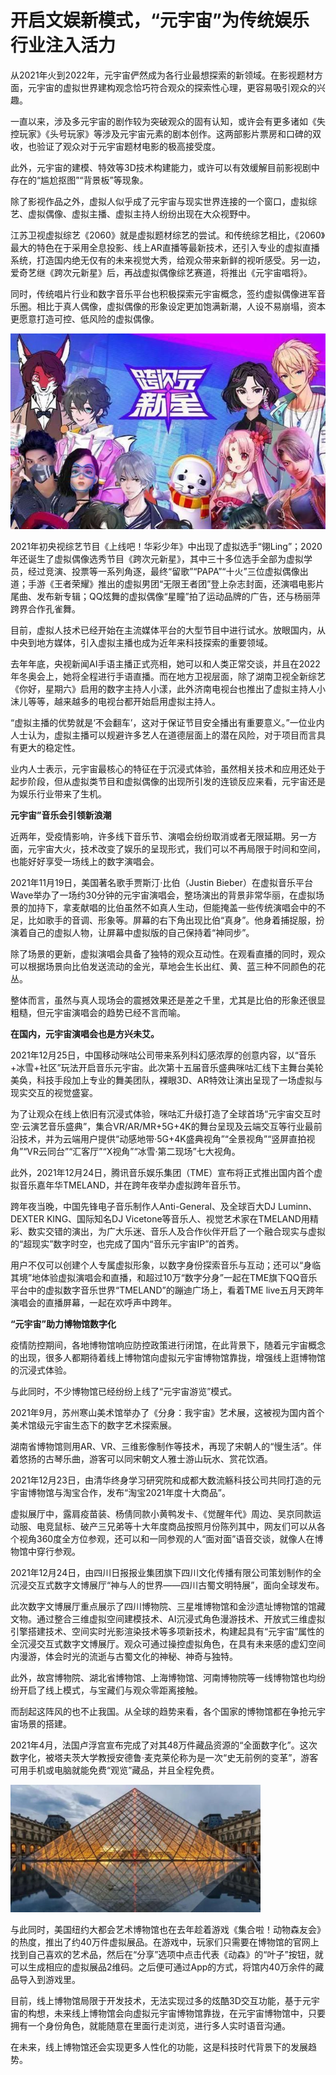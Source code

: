 # 开启文娱新模式，“元宇宙”为传统娱乐行业注入活力



从2021年火到2022年，元宇宙俨然成为各行业最想探索的新领域。在影视题材方面，元宇宙的虚拟世界建构观念恰巧符合观众的探索性心理，更容易吸引观众的兴趣。

一直以来，涉及多元宇宙的剧作较为突破观众的固有认知，或许会有更多诸如《失控玩家》《头号玩家》等涉及元宇宙元素的剧本创作。这两部影片票房和口碑的双收，也验证了观众对于元宇宙题材电影的极高接受度。

此外，元宇宙的建模、特效等3D技术构建能力，或许可以有效缓解目前影视剧中存在的“尴尬抠图”“背景板”等现象。

除了影视作品之外，虚拟人似乎成了元宇宙与现实世界连接的一个窗口，虚拟综艺、虚拟偶像、虚拟主播、虚拟主持人纷纷出现在大众视野中。

江苏卫视虚拟综艺《2060》就是虚拟题材综艺的尝试。和传统综艺相比，《2060》最大的特色在于采用全息投影、线上AR直播等最新技术，还引入专业的虚拟直播系统，打造国内绝无仅有的未来视觉大秀，给观众带来新鲜的视听感受。另一边，爱奇艺继《跨次元新星》后，再战虚拟偶像综艺赛道，将推出《元宇宙唱将》。

同时，传统唱片行业和数字音乐平台也积极探索元宇宙概念，签约虚拟偶像进军音乐圈。相比于真人偶像，虚拟偶像的形象设定更加饱满新潮，人设不易崩塌，资本更愿意打造可控、低风险的虚拟偶像。

![元宇宙娱乐](kcy.jpg)



2021年初央视综艺节目《上线吧！华彩少年》中出现了虚拟选手“翎Ling”；2020年还诞生了虚拟偶像选秀节目《跨次元新星》，其中三十多位选手全部为虚拟学员，经过竞演、投票等一系列角逐，最终“留歌”“PAPA”“十火”三位虚拟偶像出道；手游《王者荣耀》推出的虚拟男团“无限王者团”登上杂志封面，还演唱电影片尾曲、发布新专辑；QQ炫舞的虚拟偶像“星瞳”拍了运动品牌的广告，还与杨丽萍跨界合作孔雀舞。

目前，虚拟人技术已经开始在主流媒体平台的大型节目中进行试水。放眼国内，从中央到地方媒体，引入虚拟主播也成为近年来科技探索的重要领域。

去年年底，央视新闻AI手语主播正式亮相，她可以和人类正常交谈，并且在2022年冬奥会上，她将全程进行手语直播。而在地方卫视层面，除了湖南卫视全新综艺《你好，星期六》启用的数字主持人小漾，此外济南电视台也推出了虚拟主持人小沫儿等等，越来越多的电视台都开始启用虚拟主持人。

“虚拟主播的优势就是‘不会翻车’，这对于保证节目安全播出有重要意义。”一位业内人士认为，虚拟主播可以规避许多艺人在道德层面上的潜在风险，对于项目而言具有更大的稳定性。

业内人士表示，元宇宙最核心的特征在于沉浸式体验，虽然相关技术和应用还处于起步阶段，但从虚拟类节目和虚拟偶像的出现所引发的连锁反应来看，元宇宙还是为娱乐行业带来了生机。



**元宇宙”音乐会引领新浪潮** 

近两年，受疫情影响，许多线下音乐节、演唱会纷纷取消或者无限延期。另一方面，元宇宙大火，技术改变了娱乐的呈现形式，我们可以不再局限于时间和空间，也能好好享受一场线上的数字演唱会。

2021年11月19日，美国著名歌手贾斯汀·比伯（Justin Bieber）在虚拟音乐平台Wave举办了一场约30分钟的元宇宙演唱会，整场演出的背景非常华丽，在虚拟场景的加持下，拿麦献唱的比伯虽然不如真人生动，但能掩盖一些传统演唱会中的不足，比如歌手的音调、形象等。屏幕的右下角出现比伯“真身”。他身着捕捉服，扮演着自己的虚拟人物，让屏幕中虚拟版的自己保持着“神同步”。

除了场景的更新，虚拟演唱会具备了独特的观众互动性。在观看直播的同时，观众可以根据场景向比伯发送流动的金光，草地会生长出红、黄、蓝三种不同颜色的花丛。

整体而言，虽然与真人现场会的震撼效果还是差之千里，尤其是比伯的形象还很显粗糙，但元宇宙演唱会的趋势已经不言而喻。



**在国内，元宇宙演唱会也是方兴未艾。** 

2021年12月25日，中国移动咪咕公司带来系列科幻感浓厚的创意内容，以“音乐+冰雪+社区”玩法开启音乐元宇宙。此次第十五届音乐盛典咪咕汇线下主舞台美轮美奂，科技手段加上专业的舞美团队，裸眼3D、AR特效让演出呈现了一场虚拟与现实交互的视觉盛宴。

为了让观众在线上依旧有沉浸式体验，咪咕汇升级打造了全球首场“元宇宙交互时空·云演艺音乐盛典”，集合VR/AR/MR+5G+4K的舞台呈现及云端交互等行业最前沿技术，并为云端用户提供“动感地带·5G+4K盛典视角”“全景视角”“竖屏直拍视角”“VR云同台”“汇客厅”“X视角”“冰雪·第二现场”七大视角。

此外，2021年12月24日，腾讯音乐娱乐集团（TME）宣布将正式推出国内首个虚拟音乐嘉年华TMELAND，并在跨年夜举办虚拟跨年音乐节。

跨年夜当晚，中国先锋电子音乐制作人Anti-General、及全球百大DJ Luminn、DEXTER KING、国际知名DJ Vicetone等音乐人、视觉艺术家在TMELAND用精彩、数实交错的演出，为广大乐迷、音乐人及合作伙伴开启了一个融合现实与虚拟的“超现实”数字时空，也完成了国内“音乐元宇宙IP”的首秀。

用户不仅可以创建个人专属虚拟形象，以数字身份探索音乐与互动；还可以“身临其境”地体验虚拟演唱会和直播，和超过10万“数字分身”一起在TME旗下QQ音乐平台中的虚拟数字音乐世界“TMELAND”的蹦迪广场上，看着TME live五月天跨年演唱会的直播屏幕，一起在欢呼声中跨年。



**“元宇宙”助力博物馆数字化** 

疫情防控期间，各地博物馆响应防控政策进行闭馆，在此背景下，随着元宇宙概念的出现，很多人都期待着线上博物馆向虚拟元宇宙博物馆靠拢，增强线上逛博物馆的沉浸式体验。

与此同时，不少博物馆已经纷纷上线了“元宇宙游览”模式。

2021年9月，苏州寒山美术馆举办了《分身：我宇宙》艺术展，这被视为国内首个美术馆级元宇宙生态下的数字艺术探索展。

湖南省博物馆则用AR、VR、三维影像制作等技术，再现了宋朝人的“慢生活”。伴着悠扬的古琴乐曲，游客可以同宋朝文人雅士游山玩水、赏花饮酒。

2021年12月23日，由清华终身学习研究院和成都大数流觞科技公司共同打造的元宇宙博物馆与淘宝合作，发布“淘宝2021年度十大商品”。

虚拟展厅中，露肩疫苗装、杨倩同款小黄鸭发卡、《觉醒年代》周边、吴京同款运动服、电竞鼠标、破产三兄弟等十大年度商品按照月份陈列其中，网友们可以从各个视角360度全方位参观，还可以和一同参观的人“面对面”语音交谈，就像人在博物馆中穿行参观。

2021年12月24日，由四川日报报业集团旗下四川文化传播有限公司策划制作的全沉浸交互式数字文博展厅“神与人的世界——四川古蜀文明特展”，面向全球发布。

此次数字文博展厅重点展示了四川博物院、三星堆博物馆和金沙遗址博物馆的馆藏文物。通过整合三维虚拟空间建模技术、AI沉浸式角色漫游技术、开放式三维虚拟引擎搭建技术、空间实时光影渲染技术等多项新技术，构建起具有“元宇宙”属性的全沉浸交互式数字文博展厅。观众可通过操控虚拟角色，在具有未来感的虚幻空间内漫游，体会时光的流逝与古蜀文化的神秘、神奇与独特。

此外，故宫博物院、湖北省博物馆、上海博物馆、河南博物院等一线博物馆也均纷纷开启了线上模式，与宝藏们与观众零距离接触。

而刮起这阵风的也不止我国。从全球的趋势来看，各个国家的博物馆都在争抢元宇宙场景的搭建。

2021年4月，法国卢浮宫宣布完成了对其48万件藏品资源的“全面数字化”。这次数字化，被塔夫茨大学教授安德鲁·麦克莱伦称为是一次“史无前例的变革”，游客可用手机或电脑就能免费“观览”藏品，并且全程免费。

![元宇宙娱乐](zx.png)



与此同时，美国纽约大都会艺术博物馆也在去年趁着游戏《集合啦！动物森友会》的热度，推出了约40万件虚拟展品。在游戏中，玩家们只需要在博物馆的官网上找到自己喜欢的艺术品，然后在“分享”选项中点击代表《动森》的“叶子”按钮，就可以生成相应的虚拟展品2维码。之后便可通过App的方式，将馆内40万余件的藏品导入到游戏里。

目前，线上博物馆局限于开发技术，无法实现过多的炫酷3D交互功能，基于元宇宙的构想，未来线上博物馆会向虚拟元宇宙博物馆靠拢，在元宇宙博物馆中，只要拥有一个身份角色，就能随意在里面行走浏览，进行多人实时语音沟通。

在未来，线上博物馆还会实现更多人性化的功能，这是科技时代背景下的发展趋势。
